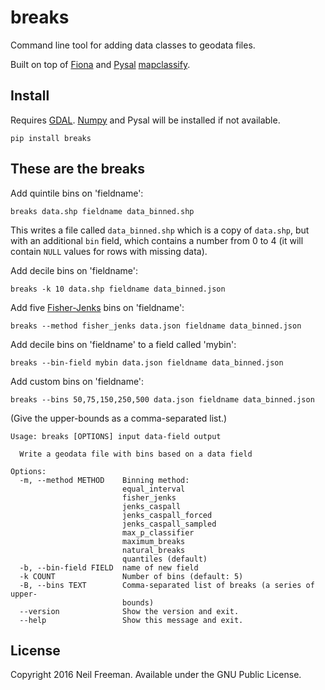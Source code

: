 # breaks

Command line tool for adding data classes to geodata files.

Built on top of [Fiona](http://toblerity.org/fiona/README.html) and [Pysal](http://pysal.readthedocs.org/en/latest/) [mapclassify](http://pysal.org/1.2/library/esda/mapclassify.html).

## Install

Requires [GDAL](http://gdal.org). [Numpy](http://www.numpy.org) and Pysal will be installed if not available.

```
pip install breaks
```

## These are the breaks

Add quintile bins on 'fieldname':
```
breaks data.shp fieldname data_binned.shp
```

This writes a file called `data_binned.shp` which is a copy of `data.shp`, but with an additional `bin` field, which contains a number from 0 to 4 (it will contain `NULL` values for rows with missing data).

Add decile bins on 'fieldname':
```
breaks -k 10 data.shp fieldname data_binned.json
```

Add five [Fisher-Jenks](https://en.wikipedia.org/wiki/Jenks_natural_breaks_optimization) bins on 'fieldname':
```
breaks --method fisher_jenks data.json fieldname data_binned.json
```

Add decile bins on 'fieldname' to a field called 'mybin':
```
breaks --bin-field mybin data.json fieldname data_binned.json
```

Add custom bins on 'fieldname':
```
breaks --bins 50,75,150,250,500 data.json fieldname data_binned.json
```
(Give the upper-bounds as a comma-separated list.)

````
Usage: breaks [OPTIONS] input data-field output

  Write a geodata file with bins based on a data field

Options:
  -m, --method METHOD    Binning method:
                         equal_interval
                         fisher_jenks
                         jenks_caspall
                         jenks_caspall_forced
                         jenks_caspall_sampled
                         max_p_classifier
                         maximum_breaks
                         natural_breaks
                         quantiles (default)
  -b, --bin-field FIELD  name of new field
  -k COUNT               Number of bins (default: 5)
  -B, --bins TEXT        Comma-separated list of breaks (a series of upper-
                         bounds)
  --version              Show the version and exit.
  --help                 Show this message and exit.

````

## License

Copyright 2016 Neil Freeman. Available under the GNU Public License.

